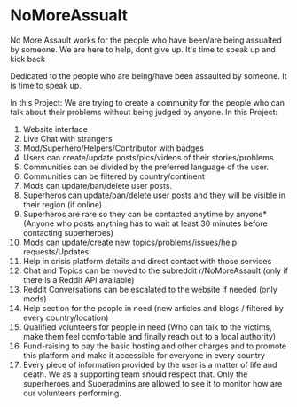 # NoMoreAssualt
No More Assault works for the people who have been/are being assualted by someone. We are here to help, dont give up. It's time to speak up and kick back

Dedicated to the people who are being/have been assaulted by someone. It is time to speak up.

In this Project: We are trying to create a community for the people who can talk about their problems without being judged by anyone. 
In this Project:
1. Website interface
2. Live Chat with strangers
3. Mod/Superhero/Helpers/Contributor with badges
4. Users can create/update posts/pics/videos of their stories/problems
5. Communities can be divided by the preferred language of the user.
6. Communities can be filtered by country/continent
7. Mods can update/ban/delete user posts.
8. Superheros can update/ban/delete user posts and they will be visible in their region (if online)
9. Superheros are rare so they can be contacted anytime by anyone*
(Anyone who posts anything has to wait at least 30 minutes before contacting superheroes)
10. Mods can update/create new topics/problems/issues/help requests/Updates
11. Help in crisis platform details and direct contact with those services
12. Chat and Topics can be moved to the subreddit r/NoMoreAssault (only if there is a Reddit API available)
13. Reddit Conversations can be escalated to the website if needed (only mods)
14. Help section for the people in need (new articles and blogs / filtered by every country/location)
15. Qualified volunteers for people in need (Who can talk to the victims, make them feel comfortable and finally reach out to a local authority)
16. Fund-raising to pay the basic hosting and other charges and to promote this platform and make it accessible for everyone in every country 
17. Every piece of information provided by the user is a matter of life and death. We as a supporting team should respect that. Only the superheroes and Superadmins are allowed to see it to monitor how are our volunteers performing.
